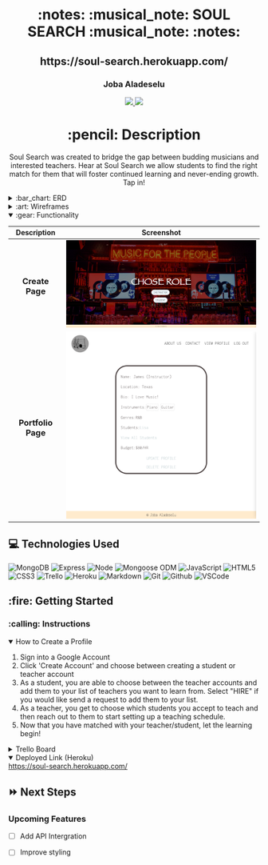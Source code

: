 <div align="center">
<h1>
:notes: :musical_note: SOUL SEARCH :musical_note: :notes:
</h1>

<h2>https://soul-search.herokuapp.com/</h2>

<h3>Joba Aladeselu</h3>

<a href="https://www.linkedin.com/in/joba-a-ja11/">
<img
  src="https://img.shields.io/badge/%40-joba--a--ja11-blue?style=flat&logo=Linkedin&logoColor=white"/>
</a>

 <a href="https://github.com/jobaa11">
<img
  src="https://img.shields.io/badge/-jobaa11-blue?style=flat&logo=github&logoColor=white"/>
</a> 

<h1>:pencil: Description</h1>

<p>Soul Search was created to bridge the gap between budding musicians and interested teachers.
Hear at Soul Search we allow students to find the right match for them that will foster continued learning and never-ending growth. Tap in!
</p>
</div>
  
   <details>
  <summary>:bar_chart: ERD</summary>

  | Description | Screenshot | 
  |:------------:|-----------| 
  | <h3>ERD</h3> | <img src="https://trello.com/1/cards/62d9c78e695f9371c02704bb/attachments/62d9c7a736d3f219475272b3/previews/62d9c7a836d3f21947527314/download/USER_PROFILE_ERD.JPG" width="700"/> |
</details>
  
<details>
  <summary>:art: Wireframes</summary>

  |    Description    | Screenshot | 
  |:-----------------:|-------------| 
  | <h3>Home Page</h3>| <img src="https://trello.com/1/cards/62d9c7d925680b3d42c21b52/attachments/62d9c81663b4e918f03e39e9/previews/62d9c81763b4e918f03e39f9/download/HomePage_(index).JPG" width="700"/> || <h3 align="center">Portfolio Page</h3> | <img src="https://trello.com/c/Xl4P9fK9/11-teacher-user-page-show" width="700" /> |
</details>


<details open>
  <summary>:gear: Functionality</summary>

  |   Description | Screenshot | 
  |:-------------:| -----------|
  | <h3>Create Page</h3> | <img src="https://github.com/jobaa11/SoulSearchin/blob/main/public/images/Create%20Page.png" width="700"/> |
  | <h3 align="center">Portfolio Page</h3> | <img src="https://github.com/jobaa11/SoulSearchin/blob/main/public/images/portfolio%20page%20updated.png" width="700" /> |
</details>


## :computer: Technologies Used


![MongoDB](https://img.shields.io/badge/-MongoDB-333?style=flat&logo=mongodb)
![Express](https://img.shields.io/badge/-Express-333?style=flat&logo=express)
![Node](https://img.shields.io/badge/-Node.js-333?style=flat&logo=node.js)
![Mongoose ODM](https://img.shields.io/badge/-Mongoose_ODM-333?style=flat&logo=mongodb)
![JavaScript](https://img.shields.io/badge/-JavaScript-333?style=flat&logo=javascript)
![HTML5](https://img.shields.io/badge/-HTML5-333?style=flat&logo=html5)
![CSS3](https://img.shields.io/badge/-CSS-333?style=flat&logo=css3)
![Trello](https://img.shields.io/badge/-Trello-333?style=flat&logo=trello)
![Heroku](https://img.shields.io/badge/-Heroku-333?style=flat&logo=heroku)
![Markdown](https://img.shields.io/badge/-Markdown-333?style=flat&logo=markdown)
![Git](https://img.shields.io/badge/-Git-333?style=flat&logo=git)
![Github](https://img.shields.io/badge/-GitHub-333?style=flat&logo=github)
![VSCode](https://img.shields.io/badge/-VS_Code-333?style=flat&logo=visualstudio)

<h2>:fire: Getting Started</h2>

<h3>:calling: Instructions</h3>
<details open>
  <summary>How to Create a Profile</summary>
  <ol>
  <li>Sign into a Google Account</li>
  <li>Click 'Create Account' and choose between creating a student or teacher account</li>
    <li>
      As a student, you are able to choose between the teacher accounts and add them to your list of teachers you want to learn from. Select "HIRE" if you would like send a request to add them to your list.
    </li>
    <li>As a teacher, you get to choose which students you accept to teach and then reach out to them to start setting up a teaching schedule.</li>
    <li>Now that you have matched with your teacher/student, let the learning begin!</li>
  </ol>
</details>


<details>
  <summary>Trello Board</summary>
  <a href="https://trello.com/b/eoGTofRV/p2"
    >Trello - Soul-Search</a>
</details>

<details open>
  <summary>Deployed Link (Heroku)</summary>
  <a href="https://soul-search.herokuapp.com/"
    >https://soul-search.herokuapp.com/</a
  >
</details>

## :fast_forward: Next Steps

### Upcoming Features

- [ ] Add API Intergration

- [ ] Improve styling

